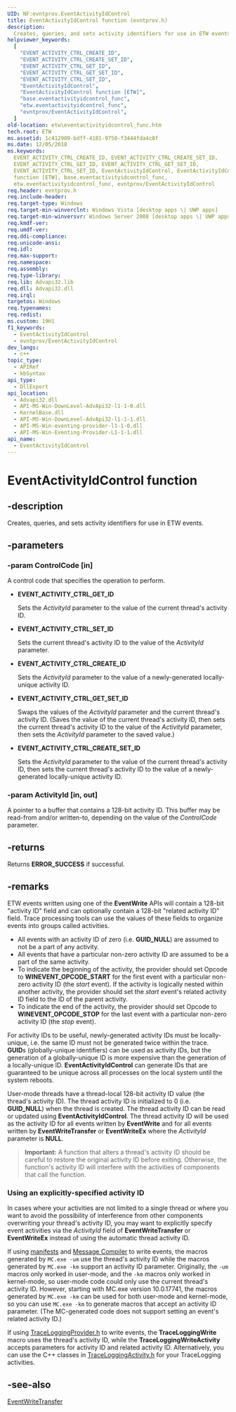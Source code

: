 ```yaml
---
UID: NF:evntprov.EventActivityIdControl
title: EventActivityIdControl function (evntprov.h)
description:
  Creates, queries, and sets activity identifiers for use in ETW events.
helpviewer_keywords:
  [
    "EVENT_ACTIVITY_CTRL_CREATE_ID",
    "EVENT_ACTIVITY_CTRL_CREATE_SET_ID",
    "EVENT_ACTIVITY_CTRL_GET_ID",
    "EVENT_ACTIVITY_CTRL_GET_SET_ID",
    "EVENT_ACTIVITY_CTRL_SET_ID",
    "EventActivityIdControl",
    "EventActivityIdControl function [ETW]",
    "base.eventactivityidcontrol_func",
    "etw.eventactivityidcontrol_func",
    "evntprov/EventActivityIdControl",
  ]
old-location: etw\eventactivityidcontrol_func.htm
tech.root: ETW
ms.assetid: 1c412909-bdff-4181-9750-f3444fda4c8f
ms.date: 12/05/2018
ms.keywords:
  EVENT_ACTIVITY_CTRL_CREATE_ID, EVENT_ACTIVITY_CTRL_CREATE_SET_ID,
  EVENT_ACTIVITY_CTRL_GET_ID, EVENT_ACTIVITY_CTRL_GET_SET_ID,
  EVENT_ACTIVITY_CTRL_SET_ID, EventActivityIdControl, EventActivityIdControl
  function [ETW], base.eventactivityidcontrol_func,
  etw.eventactivityidcontrol_func, evntprov/EventActivityIdControl
req.header: evntprov.h
req.include-header:
req.target-type: Windows
req.target-min-winverclnt: Windows Vista [desktop apps \| UWP apps]
req.target-min-winversvr: Windows Server 2008 [desktop apps \| UWP apps]
req.kmdf-ver:
req.umdf-ver:
req.ddi-compliance:
req.unicode-ansi:
req.idl:
req.max-support:
req.namespace:
req.assembly:
req.type-library:
req.lib: Advapi32.lib
req.dll: Advapi32.dll
req.irql:
targetos: Windows
req.typenames:
req.redist:
ms.custom: 19H1
f1_keywords:
  - EventActivityIdControl
  - evntprov/EventActivityIdControl
dev_langs:
  - c++
topic_type:
  - APIRef
  - kbSyntax
api_type:
  - DllExport
api_location:
  - Advapi32.dll
  - API-MS-Win-DownLevel-AdvApi32-l1-1-0.dll
  - KernelBase.dll
  - API-MS-Win-DownLevel-AdvApi32-l1-1-1.dll
  - API-MS-Win-eventing-provider-l1-1-0.dll
  - API-MS-Win-Eventing-Provider-L1-1-1.dll
api_name:
  - EventActivityIdControl
---
```


# EventActivityIdControl function

## -description

Creates, queries, and sets activity identifiers for use in ETW events.

## -parameters

### -param ControlCode [in]

A control code that specifies the operation to perform.

- **EVENT_ACTIVITY_CTRL_GET_ID**

  Sets the _ActivityId_ parameter to the value of the current thread's activity
  ID.

- **EVENT_ACTIVITY_CTRL_SET_ID**

  Sets the current thread's activity ID to the value of the _ActivityId_
  parameter.

- **EVENT_ACTIVITY_CTRL_CREATE_ID**

  Sets the _ActivityId_ parameter to the value of a newly-generated
  locally-unique activity ID.

- **EVENT_ACTIVITY_CTRL_GET_SET_ID**

  Swaps the values of the _ActivityId_ parameter and the current thread's
  activity ID. (Saves the value of the current thread's activity ID, then sets
  the current thread's activity ID to the value of the _ActivityId_ parameter,
  then sets the _ActivityId_ parameter to the saved value.)

- **EVENT_ACTIVITY_CTRL_CREATE_SET_ID**

  Sets the _ActivityId_ parameter to the value of the current thread's activity
  ID, then sets the current thread's activity ID to the value of a
  newly-generated locally-unique activity ID.

### -param ActivityId [in, out]

A pointer to a buffer that contains a 128-bit activity ID. This buffer may be
read-from and/or written-to, depending on the value of the _ControlCode_
parameter.

## -returns

Returns **ERROR_SUCCESS** if successful.

## -remarks

ETW events written using one of the **EventWrite** APIs will contain a 128-bit
"activity ID" field and can optionally contain a 128-bit "related activity ID"
field. Trace processing tools can use the values of these fields to organize
events into groups called activities.

- All events with an activity ID of zero (i.e. **GUID_NULL**) are assumed to not
  be a part of any activity.
- All events that have a particular non-zero activity ID are assumed to be a
  part of the same activity.
- To indicate the beginning of the activity, the provider should set Opcode to
  **WINEVENT_OPCODE_START** for the first event with a particular non-zero
  activity ID (the _start_ event). If the activity is logically nested within
  another activity, the provider should set the _start_ event's related activity
  ID field to the ID of the parent activity.
- To indicate the end of the activity, the provider should set Opcode to
  **WINEVENT_OPCODE_STOP** for the last event with a particular non-zero
  activity ID (the _stop_ event).

For activity IDs to be useful, newly-generated activity IDs must be
locally-unique, i.e. the same ID must not be generated twice within the trace.
**GUID**s (globally-unique identifiers) can be used as activity IDs, but the
generation of a globally-unique ID is more expensive than the generation of a
locally-unique ID. **EventActivityIdControl** can generate IDs that are
guaranteed to be unique across all processes on the local system until the
system reboots.

User-mode threads have a thread-local 128-bit activity ID value (the thread's
activity ID). The thread activity ID is initialized to 0 (i.e. **GUID_NULL**)
when the thread is created. The thread activity ID can be read or updated using
**EventActivityIdControl**. The thread activity ID will be used as the activity
ID for all events written by **EventWrite** and for all events written by
**EventWriteTransfer** or **EventWriteEx** where the _ActivityId_ parameter is
**NULL**.

> **Important:** A function that alters a thread's activity ID should be careful
> to restore the original activity ID before exiting. Otherwise, the function's
> activity ID will interfere with the activities of components that call the
> function.

### Using an explicitly-specified activity ID

In cases where your activities are not limited to a single thread or where you
want to avoid the possibility of interference from other components overwriting
your thread's activity ID, you may want to explicitly specify event activities
via the _ActivityId_ field of **EventWriteTransfer** or **EventWriteEx** instead
of using the automatic thread activity ID.

If using [manifests](/windows/win32/etw/writing-manifest-based-events) and
[Message Compiler](/windows/win32/wes/message-compiler--mc-exe-) to write
events, the macros generated by `MC.exe -um` use the thread's activity ID while
the macros generated by `MC.exe -km` support an activity ID parameter.
Originally, the `-um` macros only worked in user-mode, and the `-km` macros only
worked in kernel-mode, so user-mode code could only use the current thread's
activity ID. However, starting with MC.exe version 10.0.17741, the macros
generated by `MC.exe -km` can be used for both user-mode and kernel-mode, so you
can use `MC.exe -km` to generate macros that accept an activity ID parameter.
(The MC-generated code does not support setting an event's related activity ID.)

If using [TraceLoggingProvider.h](/windows/win32/api/traceloggingprovider/) to
write events, the **TraceLoggingWrite** macro uses the thread's activity ID,
while the **TraceLoggingWriteActivity** accepts parameters for activity ID and
related activity ID. Alternatively, you can use the C++ classes in
[TraceLoggingActivity.h](/windows/win32/api/traceloggingactivity/) for your
TraceLogging activities.

## -see-also

[EventWriteTransfer](/windows/desktop/api/evntprov/nf-evntprov-eventwritetransfer)
